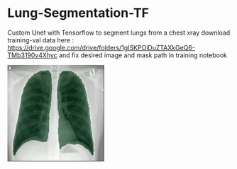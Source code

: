 # Lung-Segmentation-TF
Custom Unet with Tensorflow to segment lungs from a chest xray 
download training-val data here : https://drive.google.com/drive/folders/1gISKPOiDuZTAXkGeQ6-TMb3190v4Xhyc and fix 
desired image and mask path in training notebook

![alt text](https://github.com/vk1996/Lung-Segmentation-TF/blob/master/lung_test.png)
